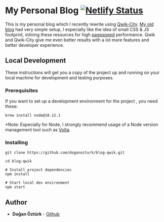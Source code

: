 # My Personal Blog [![Netlify Status](https://api.netlify.com/api/v1/badges/bdbb0d4a-06fe-4acd-8117-18e4957cc978/deploy-status)](https://app.netlify.com/sites/doganozturk/deploys)

This is my personal blog which I recently rewrite using [Qwik-City](https://qwik.builder.io/qwikcity/overview/). [My old blog](https://github.com/doganozturk/blog) had very simple setup, I especially like the idea of small CSS & JS footprint, inlining these resources for high [pagespeed](https://developers.google.com/speed/pagespeed/insights/?url=https://doganozturk.dev) performance. Qwik and Qwik-City give me even better results with a lot more features and better developer experience.

## Local Development

These instructions will get you a copy of the project up and running on your local machine for development and testing purposes.

### Prerequisites

If you want to set up a development environment for the project , you need these:

```
brew install node@18.12.1
```
*Note: Especially for Node, I strongly recommend usage of a Node version management tool such as [Volta](https://volta.sh).

### Installing

```
git clone https://github.com/doganozturk/blog-qwik.git

cd blog-qwik

# Install project dependencies
npm install

# Start local dev environment
npm start
```

## Author

* **Doğan Öztürk** - [Github](https://github.com/doganozturk)
